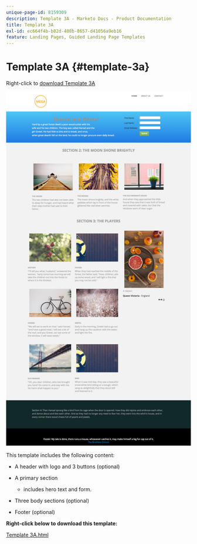```yaml
---
unique-page-id: 8159309
description: Template 3A - Marketo Docs - Product Documentation
title: Template 3A
exl-id: ec664f4b-b82d-408b-8657-d41056a9eb16
feature: Landing Pages, Guided Landing Page Templates
---
```

# Template 3A {#template-3a}

Right-click to [download Template 3A](https://experienceleague.adobe.com/landing/marketo/lp-templates/template-3a.html)

![](assets/image2015-6-12-9-3a2-3a8.png)

This template includes the following content:

* A header with logo and 3 buttons (optional)
* A primary section

  * includes hero text and form.

* Three body sections (optional)
* Footer (optional)

**Right-click below to download this template:**

[Template 3A.html](https://experienceleague.adobe.com/landing/marketo/lp-templates/template-3a.html)
